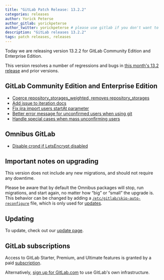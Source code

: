 ```yaml
---
title: "GitLab Patch Release: 13.2.2"
categories: releases
author: Yorick Peterse
author_gitlab: yorickpeterse
author_twitter: yorickpeterse # please use gitlab if you don't want to use your own
description: "GitLab releases 13.2.2"
tags: patch releases, releases
---
```


<!-- For detailed instructions on how to complete this, please see https://gitlab.com/gitlab-org/release/docs/blob/master/general/patch/blog-post.md -->

Today we are releasing version 13.2.2 for GitLab Community Edition and Enterprise Edition.

This version resolves a number of regressions and bugs in
[this month's 13.2 release](/releases/2020/07/22/gitlab-13-2-released/) and
prior versions.

## GitLab Community Edition and Enterprise Edition

* [Coerce repository_storages_weighted, removes repository_storages](https://gitlab.com/gitlab-org/gitlab/-/merge_requests/36376)
* [Add issue to iteration docs](https://gitlab.com/gitlab-org/gitlab/-/merge_requests/37472)
* [Fix jira import users startAt parameter](https://gitlab.com/gitlab-org/gitlab/-/merge_requests/37492)
* [Better error message for unconfirmed users when using git](https://gitlab.com/gitlab-org/gitlab/-/merge_requests/37944)
* [Handle special cases when mass unconfirming users](https://gitlab.com/gitlab-org/gitlab/-/merge_requests/38024)

## Omnibus GitLab

* [Disable crond if LetsEncrypt disabled](https://gitlab.com/gitlab-org/omnibus-gitlab/-/merge_requests/4434)

## Important notes on upgrading

This version does not include any new migrations, and should not require any
downtime.

Please be aware that by default the Omnibus packages will stop, run migrations,
and start again, no matter how “big” or “small” the upgrade is. This behavior
can be changed by adding a [`/etc/gitlab/skip-auto-reconfigure`](http://docs.gitlab.com/omnibus/update/README.html) file,
which is only used for [updates](https://docs.gitlab.com/omnibus/update/README.html).

## Updating

To update, check out our [update page](/update/).

## GitLab subscriptions

Access to GitLab Starter, Premium, and Ultimate features is granted by a paid [subscription](/pricing/).

Alternatively, [sign up for GitLab.com](https://gitlab.com/users/sign_in)
to use GitLab's own infrastructure.
